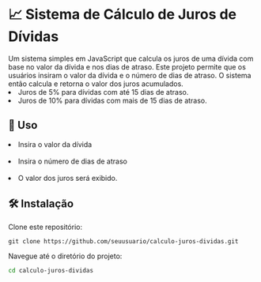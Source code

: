 <h1> 📈 Sistema de Cálculo de Juros de Dívidas </h1>
Um sistema simples em JavaScript que calcula os juros de uma dívida com base no valor da dívida e nos dias de atraso.
Este projeto permite que os usuários insiram o valor da dívida e o número de dias de atraso. O sistema então calcula e retorna o valor dos juros acumulados.
<br>
<li>Juros de 5% para dívidas com até 15 dias de atraso.</li>

<li>Juros de 10% para dívidas com mais de 15 dias de atraso.</li>


 <h2>🚀 Uso </h2>
<li>Insira o valor da dívida</li>
<br>
<li>Insira o número de dias de atraso</li>
<br>
<li>O valor dos juros será exibido.</li>

<h2>🛠️ Instalação </h2>
Clone este repositório:



    git clone https://github.com/seuusuario/calculo-juros-dividas.git
   


 Navegue até o diretório do projeto:

````bash
cd calculo-juros-dividas

